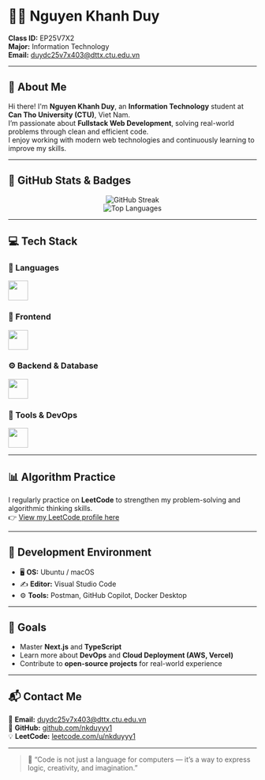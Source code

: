 # 👨‍💻 Nguyen Khanh Duy

**Class ID:** EP25V7X2  
**Major:** Information Technology  
**Email:** duydc25v7x403@dttx.ctu.edu.vn  

---

## 🌟 About Me

Hi there! I'm **Nguyen Khanh Duy**, an **Information Technology** student at **Can Tho University (CTU)**, Viet Nam.  
I’m passionate about **Fullstack Web Development**, solving real-world problems through clean and efficient code.  
I enjoy working with modern web technologies and continuously learning to improve my skills.

---

## 🧩 GitHub Stats & Badges

<p align="center">
  <img src="https://github-readme-streak-stats.herokuapp.com/?user=nkduyyy1&theme=tokyonight" alt="GitHub Streak" />
  <br/>
  <img src="https://github-readme-stats.vercel.app/api/top-langs/?username=nkduyyy1&layout=compact&theme=tokyonight" alt="Top Languages" />
</p>

---

## 💻 Tech Stack

### 🧠 Languages
<p align="left">
  <img src="https://skillicons.dev/icons?i=js,ts" height="40" />
</p>

### 🧩 Frontend
<p align="left">
  <img src="https://skillicons.dev/icons?i=react,nextjs,astro," height="40" />
</p>

### ⚙️ Backend & Database
<p align="left">
  <img src="https://skillicons.dev/icons?i=nodejs,express,nest,postgres,mongodb" height="40" />
</p>

### 🧰 Tools & DevOps
<p align="left">
  <img src="https://skillicons.dev/icons?i=git,github,docker,nginx,vscode" height="40" />
</p>

---

## 📊 Algorithm Practice

I regularly practice on **LeetCode** to strengthen my problem-solving and algorithmic thinking skills.  
👉 [View my LeetCode profile here](https://leetcode.com/u/nkduyyy1/)

---

## 🧰 Development Environment

- 🖥️ **OS:** Ubuntu / macOS  
- ✍️ **Editor:** Visual Studio Code  
- ⚙️ **Tools:** Postman, GitHub Copilot, Docker Desktop  

---

## 🎯 Goals

- Master **Next.js** and **TypeScript**  
- Learn more about **DevOps** and **Cloud Deployment (AWS, Vercel)**  
- Contribute to **open-source projects** for real-world experience  

---

## 📬 Contact Me

📧 **Email:** duydc25v7x403@dttx.ctu.edu.vn  
🐙 **GitHub:** [github.com/nkduyyy1](https://github.com/nkduyyy1)  
💡 **LeetCode:** [leetcode.com/u/nkduyyy1](https://leetcode.com/u/nkduyyy1/)  

---

> 💬 “Code is not just a language for computers — it’s a way to express logic, creativity, and imagination.”
